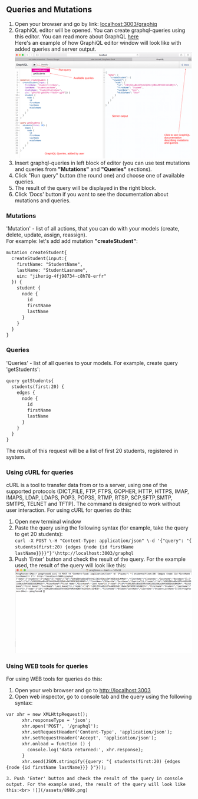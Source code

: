 ## Queries and Mutations

1. Open your browser and go by link: [localhost:3003/graphiq](http://localhost:3003/graphiq)<br>
2. GraphiQL editor will be opened. You can create graphql-queries using this editor. You can read more about GraphQL [here](http://graphql.org/learn/)<br>
Here's an example of how GraphiQL editor window will look like with added queries and server output.<br>
![](/assets/356.png)<br>
3. Insert graphql-queries in left block of editor (you can use test mutations and queries from **"Mutations"** and **"Queries"** sections).<br>
4. Click "Run query" button (the round one) and choose one of available queries.<br>
5. The result of the query will be displayed in the right block.<br>
6. Click 'Docs' button if you want to see the documentation about mutations and queries.<br>

### Mutations
'Mutation' - list of all actions, that you can do with your models (create, delete, update, assign, reassign).<br>
For example: let's add add mutation **"createStudent"**:


```
mutation createStudent{
  createStudent(input:{
    firstName: "StudentName",
    lastName: "StudentLasname",
    uin: "jiherig-4fj98734-c8h78-erfr"
  }) {
    student {
      node {
        id
        firstName
        lastName
      }
    }
  }
}
```
### Queries
'Queries' - list of all queries to your models. For example, create query 'getStudents':<br>


```
query getStudents{
  students(first:20) {
    edges {
      node {
        id
        firstName
        lastName
      }
    }
  }
}

```
The result of this request will be a list of first 20 students, registered in system.<br>

### Using cURL for queries
cURL is  a  tool  to  transfer data from or to a server, using one of the supported protocols (DICT,FILE, FTP, FTPS, GOPHER, HTTP, HTTPS, IMAP, IMAPS, LDAP, LDAPS, POP3, POP3S, RTMP, RTSP, SCP,SFTP,SMTP, SMTPS, TELNET and TFTP).  The command is designed to work without user interaction.
For using cURL for queries do this:
1. Open new terminal window
2. Paste the query using the following syntax (for example, take the query to get 20 students):<br> `curl -X POST \-H "Content-Type: application/json" \-d '{"query": "{ students(first:20) {edges {node {id firstName lastName}}}}"}'\http://localhost:3003/graphql`
3. Push 'Enter' button and check the result of the query. For the example used, the result of the query will look like this:<br>![](/assets/56.png)
### Using WEB tools for queries
For using WEB tools for queries do this:
1. Open your web browser and go to [http://localhost:3003](http://localhost:3003)
2. Open web inspector, go to console tab and the query using the following syntax:


```
var xhr = new XMLHttpRequest();
      xhr.responseType = 'json';
      xhr.open('POST', '/graphql');
      xhr.setRequestHeader('Content-Type', 'application/json');
      xhr.setRequestHeader('Accept', 'application/json');
      xhr.onload = function () {
        console.log('data returned:', xhr.response);
      }
      xhr.send(JSON.stringify({query: "{ students(first:20) {edges {node {id firstName lastName}}} }"}));
```


```
3. Push 'Enter' button and check the result of the query in console output. For the example used, the result of the query will look like this:<br> ![](/assets/8989.png)

